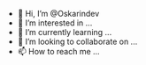 - 👋 Hi, I’m @Oskarindev
- 👀 I’m interested in ...
- 🌱 I’m currently learning ...
- 💞️ I’m looking to collaborate on ...
- 📫 How to reach me ...

<!---
Oskarindev/Oskarindev is a ✨ special ✨ repository because its `README.md` (this file) appears on your GitHub profile.
You can click the Preview link to take a look at your changes.
--->

